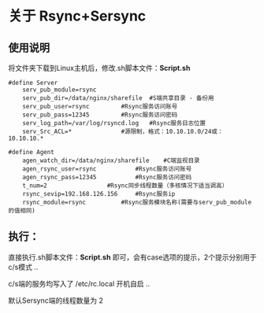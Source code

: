 # 关于 Rsync+Sersync


## 使用说明
将文件夹下载到Linux主机后，修改.sh脚本文件：**Script.sh**

```shell
#define Server
	serv_pub_module=rsync
	serv_pub_dir=/data/nginx/sharefile	#S端共享目录 - 备份用
	serv_pub_user=rsync			#Rsync服务访问账号
	serv_pub_pass=12345			#Rsync服务访问密码
	serv_log_path=/var/log/rsyncd.log	#Rsync服务日志位置
	serv_Src_ACL=*				#源限制，格式：10.10.10.0/24或：10.10.10.*

#define Agent
	agen_watch_dir=/data/nginx/sharefile	#C端监视目录
	agen_rsync_user=rsync			#Rsync服务访问账号
	agen_rsync_pass=12345			#Rsync服务访问密码
	t_num=2					#Rsync同步线程数量（多核情况下适当调高）
	rsync_sevip=192.168.126.156		#Rsync服务ip
	rsync_module=rsync			#Rsync服务模块名称(需要与serv_pub_module的值相同)
```
## 执行：
直接执行.sh脚本文件：**Script.sh** 即可，会有case选项的提示，2个提示分别用于c/s模式 ..

c/s端的服务均写入了 /etc/rc.local 开机自启 ..

默认Sersync端的线程数量为 2

